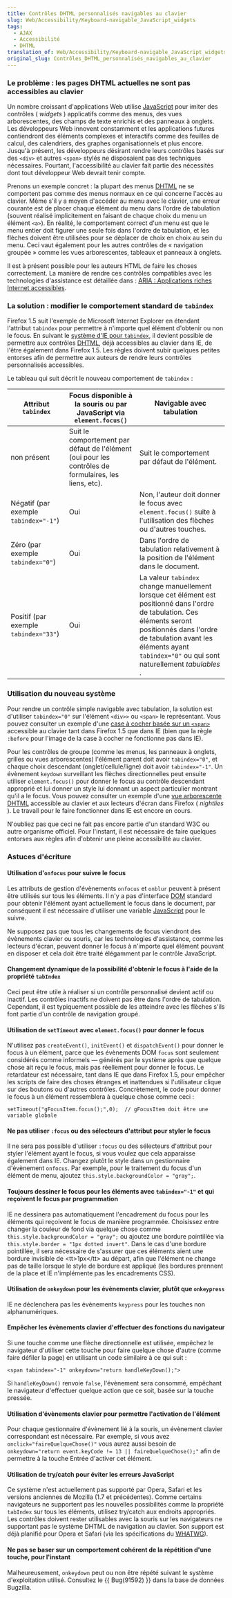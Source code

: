 ```yaml
---
title: Contrôles DHTML personnalisés navigables au clavier
slug: Web/Accessibility/Keyboard-navigable_JavaScript_widgets
tags:
  - AJAX
  - Accessibilité
  - DHTML
translation_of: Web/Accessibility/Keyboard-navigable_JavaScript_widgets
original_slug: Contrôles_DHTML_personnalisés_navigables_au_clavier
---
```

### Le problème&nbsp;: les pages DHTML actuelles ne sont pas accessibles au clavier

Un nombre croissant d'applications Web utilise [JavaScript](fr/JavaScript) pour imiter des contrôles (
_widgets_
) applicatifs comme des menus, des vues arborescentes, des champs de texte enrichis et des panneaux à onglets. Les développeurs Web innovent constamment et les applications futures contiendront des éléments complexes et interactifs comme des feuilles de calcul, des calendriers, des graphes organisationnels et plus encore. Jusqu'à présent, les développeurs désirant rendre leurs contrôles basés sur des `<div>` et autres `<span>` stylés ne disposaient pas des techniques nécessaires. Pourtant, l'accessibilité au clavier fait partie des nécessités dont tout développeur Web devrait tenir compte.

Prenons un exemple concret&nbsp;: la plupart des menus [DHTML](fr/DHTML) ne se comportent pas comme des menus normaux en ce qui concerne l'accès au clavier. Même s'il y a moyen d'accéder au menu avec le clavier, une erreur courante est de placer chaque élément du menu dans l'ordre de tabulation (souvent réalisé implicitement en faisant de chaque choix du menu un élément `<a>`). En réalité, le comportement correct d'un menu est que le menu entier doit figurer une seule fois dans l'ordre de tabulation, et les flèches doivent être utilisées pour se déplacer de choix en choix au sein du menu. Ceci vaut également pour les autres contrôles de «&nbsp;navigation groupée&nbsp;» comme les vues arborescentes, tableaux et panneaux à onglets.

Il est à présent possible pour les auteurs HTML de faire les choses correctement. La manière de rendre ces contrôles compatibles avec les technologies d'assistance est détaillée dans&nbsp;: [ARIA : Applications riches Internet accessibles](fr/ARIA/Applications_riches_Internet_accessibles).

### La solution&nbsp;: modifier le comportement standard de `tabindex`

Firefox 1.5 suit l'exemple de Microsoft Internet Explorer en étendant l'attribut `tabindex` pour permettre à n'importe quel élément d'obtenir ou non le focus. En suivant le [système d'IE pour `tabindex`](http://msdn.microsoft.com/workshop/author/dhtml/reference/properties/tabindex.asp), il devient possible de permettre aux contrôles [DHTML](fr/DHTML), déjà accessibles au clavier dans IE, de l'être également dans Firefox 1.5. Les règles doivent subir quelques petites entorses afin de permettre aux auteurs de rendre leurs contrôles personnalisés accessibles.

Le tableau qui suit décrit le nouveau comportement de `tabindex`&nbsp;:

| Attribut `tabindex`                   | Focus disponible à la souris ou par JavaScript via `element.focus()`                                  | Navigable avec tabulation                                                                                                                                                                                                                           |
| ------------------------------------- | ----------------------------------------------------------------------------------------------------- | --------------------------------------------------------------------------------------------------------------------------------------------------------------------------------------------------------------------------------------------------- |
| non présent                           | Suit le comportement par défaut de l'élément (oui pour les contrôles de formulaires, les liens, etc). | Suit le comportement par défaut de l'élément.                                                                                                                                                                                                       |
| Négatif (par exemple `tabindex="-1"`) | Oui                                                                                                   | Non, l'auteur doit donner le focus avec `element.focus()` suite à l'utilisation des flèches ou d'autres touches.                                                                                                                                    |
| Zéro (par exemple `tabindex="0"`)     | Oui                                                                                                   | Dans l'ordre de tabulation relativement à la position de l'élément dans le document.                                                                                                                                                                |
| Positif (par exemple `tabindex="33"`) | Oui                                                                                                   | La valeur `tabindex` change manuellement lorsque cet élément est positionné dans l'ordre de tabulation. Ces éléments seront positionnés dans l'ordre de tabulation avant les éléments ayant `tabindex="0"` ou qui sont naturellement _tabulables_ . |

### Utilisation du nouveau système

Pour rendre un contrôle simple navigable avec tabulation, la solution est d'utiliser `tabindex="0"` sur l'élément `<div>>` ou `<span>` le représentant. Vous pouvez consulter un exemple d'une [case à cocher basée sur un `<span>`](http://www.mozilla.org/access/dhtml/class/checkbox) accessible au clavier tant dans Firefox 1.5 que dans IE (bien que la règle `:before` pour l'image de la case à cocher ne fonctionne pas dans IE).

Pour les contrôles de groupe (comme les menus, les panneaux à onglets, grilles ou vues arborescentes) l'élément parent doit avoir `tabindex="0"`, et chaque choix descendant (onglet/cellule/ligne) doit avoir `tabindex="-1"`. Un évènement `keydown` surveillant les flèches directionnelles peut ensuite utiliser `element.focus()` pour donner le focus au contrôle descendant approprié et lui donner un style lui donnant un aspect particulier montrant qu'il a le focus. Vous pouvez consulter un exemple d'une [vue arborescente DHTML](http://www.mozilla.org/access/dhtml/class/tree) accessible au clavier et aux lecteurs d'écran dans Firefox (
_nightlies_
). Le travail pour le faire fonctionner dans IE est encore en cours.

N'oubliez pas que ceci ne fait pas encore partie d'un standard W3C ou autre organisme officiel. Pour l'instant, il est nécessaire de faire quelques entorses aux règles afin d'obtenir une pleine accessibilité au clavier.

### Astuces d'écriture

#### Utilisation d'`onfocus` pour suivre le focus

Les attributs de gestion d'évènements `onfocus` et `onblur` peuvent à présent être utilisés sur tous les éléments. Il n'y a pas d'interface [DOM](fr/DOM) standard pour obtenir l'élément ayant actuellement le focus dans le document, par conséquent il est nécessaire d'utiliser une variable [JavaScript](fr/JavaScript) pour le suivre.

Ne supposez pas que tous les changements de focus viendront des évènements clavier ou souris, car les technologies d'assistance, comme les lecteurs d'écran, peuvent donner le focus à n'importe quel élément pouvant en disposer et cela doit être traité élégamment par le contrôle JavaScript.

#### Changement dynamique de la possibilité d'obtenir le focus à l'aide de la propriété `tabIndex`

Ceci peut être utile à réaliser si un contrôle personnalisé devient actif ou inactif. Les contrôles inactifs ne doivent pas être dans l'ordre de tabulation. Cependant, il est typiquement possible de les atteindre avec les flèches s'ils font partie d'un contrôle de navigation groupé.

#### Utilisation de `setTimeout` avec `element.focus()` pour donner le focus

N'utilisez pas `createEvent()`, `initEvent()` et `dispatchEvent()` pour donner le focus à un élément, parce que les évènements DOM `focus` sont seulement considérés comme informels — générés par le système après que quelque chose ait reçu le focus, mais pas réellement pour donner le focus. Le retardateur est nécessaire, tant dans IE que dans Firefox 1.5, pour empêcher les scripts de faire des choses étranges et inattendues si l'utilisateur clique sur des boutons ou d'autres contrôles. Concrètement, le code pour donner le focus à un élément ressemblera à quelque chose comme ceci&nbsp;:

    setTimeout("gFocusItem.focus();",0);  // gFocusItem doit être une variable globale

#### Ne pas utiliser `:focus` ou des sélecteurs d'attribut pour styler le focus

Il ne sera pas possible d'utiliser `:focus` ou des sélecteurs d'attribut pour styler l'élément ayant le focus, si vous voulez que cela apparaisse également dans IE. Changez plutôt le style dans un gestionnaire d'évènement `onfocus`. Par exemple, pour le traitement du focus d'un élément de menu, ajoutez `this.style.backgroundColor = "gray";`.

#### Toujours dessiner le focus pour les éléments avec `tabindex="-1"` et qui reçoivent le focus par programmation

IE ne dessinera pas automatiquement l'encadrement du focus pour les éléments qui reçoivent le focus de manière programmée. Choisissez entre changer la couleur de fond via quelque chose comme `this.style.backgroundColor = "gray";` ou ajoutez une bordure pointillée via `this.style.border = "1px dotted invert"`. Dans le cas d'une bordure pointillée, il sera nécessaire de s'assurer que ces éléments aient une bordure invisible de \<tt>1px\</tt> au départ, afin que l'élément ne change pas de taille lorsque le style de bordure est appliqué (les bordures prennent de la place et IE n'implémente pas les encadrements CSS).

#### Utilisation de `onkeydown` pour les évènements clavier, plutôt que `onkeypress`

IE ne déclenchera pas les évènements `keypress` pour les touches non alphanumériques.

#### Empêcher les évènements clavier d'effectuer des fonctions du navigateur

Si une touche comme une flèche directionnelle est utilisée, empêchez le navigateur d'utiliser cette touche pour faire quelque chose d'autre (comme faire défiler la page) en utilisant un code similaire à ce qui suit&nbsp;:

    <span tabindex="-1" onkeydown="return handleKeyDown();">

Si `handleKeyDown()` renvoie `false`, l'évènement sera consommé, empêchant le navigateur d'effectuer quelque action que ce soit, basée sur la touche pressée.

#### Utilisation d'évènements clavier pour permettre l'activation de l'élément

Pour chaque gestionnaire d'évènement lié à la souris, un évènement clavier correspondant est nécessaire. Par exemple, si vous avez `onclick="faireQuelqueChose()"` vous aurez aussi besoin de `onkeydown="return event.keyCode != 13 || faireQuelqueChose();"` afin de permettre à la touche Entrée d'activer cet élément.

#### Utilisation de try/catch pour éviter les erreurs JavaScript

Ce système n'est actuellement pas supporté par Opera, Safari et les versions anciennes de Mozilla (1.7 et précédentes). Comme certains navigateurs ne supportent pas les nouvelles possibilités comme la propriété `tabIndex` sur tous les éléments, utilisez try/catch aux endroits appropriés. Les contrôles doivent rester utilisables avec la souris sur les navigateurs ne supportant pas le système DHTML de navigation au clavier. Son support est déjà planifié pour Opera et Safari (via les spécifications du [WHATWG](http://whatwg.org/)).

#### Ne pas se baser sur un comportement cohérent de la répétition d'une touche, pour l'instant

Malheureusement, `onkeydown` peut ou non être répété suivant le système d'exploitation utilisé. Consultez le {{ Bug(91592) }} dans la base de données Bugzilla.
